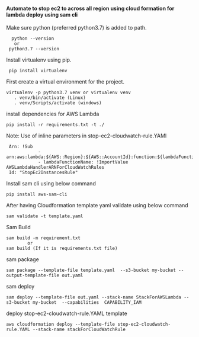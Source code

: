 #### Automate to stop ec2 to across all region using cloud formation for lambda deploy using sam cli

Make sure python (preferred python3.7) is added to path.

      python --version
       or		
     python3.7 --version
     
 Install virtualenv using pip.

     pip install virtualenv 
   
 First create a virtual environment for the project.
 
    virtualenv -p python3.7 venv or virtualenv venv
       . venv/bin/activate (Linux)
       . venv/Scripts/activate (windows)
       
  install dependencies for AWS Lambda
 
    pip install -r requirements.txt -t ./

Note: Use of inline parameters in stop-ec2-cloudwatch-rule.YAMl
```
 Arn: !Sub 
            - arn:aws:lambda:${AWS::Region}:${AWS::AccountId}:function:${lambdaFunctionName}
            - lambdaFunctionName: !ImportValue AWSLambdaHandlerARNForCloudWatchRules
 Id: "StopEc2InstancesRule"
```

Install sam cli using below command
```
pip install aws-sam-cli
```
After having Cloudformation template yaml validate using below command
```
sam validate -t template.yaml
```
Sam Build
```
sam build -m requirement.txt
        or
sam build (If it is requirements.txt file)
```
sam package
```
sam package --template-file template.yaml  --s3-bucket my-bucket --output-template-file out.yaml
```

sam deploy
```
sam deploy --template-file out.yaml --stack-name StackForAWSLambda --s3-bucket my-bucket  --capabilities  CAPABILITY_IAM
```

deploy stop-ec2-cloudwatch-rule.YAML template
```
aws cloudformation deploy --template-file stop-ec2-cloudwatch-rule.YAML --stack-name stackForCloudWatchRule

```



